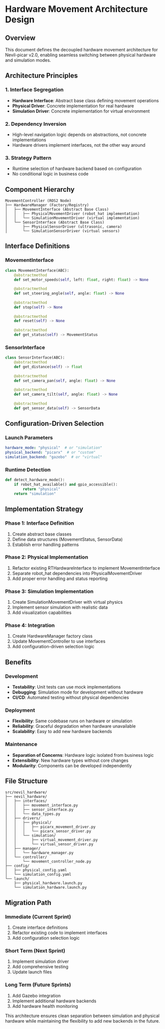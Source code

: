 # Hardware Movement Architecture Design

## Overview
This document defines the decoupled hardware movement architecture for Nevil-picar v2.0, enabling seamless switching between physical hardware and simulation modes.

## Architecture Principles

### 1. Interface Segregation
- **Hardware Interface**: Abstract base class defining movement operations
- **Physical Driver**: Concrete implementation for real hardware
- **Simulation Driver**: Concrete implementation for virtual environment

### 2. Dependency Inversion
- High-level navigation logic depends on abstractions, not concrete implementations
- Hardware drivers implement interfaces, not the other way around

### 3. Strategy Pattern
- Runtime selection of hardware backend based on configuration
- No conditional logic in business code

## Component Hierarchy

```
MovementController (ROS2 Node)
├── HardwareManager (Factory/Registry)
│   ├── MovementInterface (Abstract Base Class)
│   │   ├── PhysicalMovementDriver (robot_hat implementation)
│   │   └── SimulationMovementDriver (virtual implementation)
│   └── SensorInterface (Abstract Base Class)
│       ├── PhysicalSensorDriver (ultrasonic, camera)
│       └── SimulationSensorDriver (virtual sensors)
```

## Interface Definitions

### MovementInterface
```python
class MovementInterface(ABC):
    @abstractmethod
    def set_motor_speeds(self, left: float, right: float) -> None
    
    @abstractmethod
    def set_steering_angle(self, angle: float) -> None
    
    @abstractmethod
    def stop(self) -> None
    
    @abstractmethod
    def reset(self) -> None
    
    @abstractmethod
    def get_status(self) -> MovementStatus
```

### SensorInterface
```python
class SensorInterface(ABC):
    @abstractmethod
    def get_distance(self) -> float
    
    @abstractmethod
    def set_camera_pan(self, angle: float) -> None
    
    @abstractmethod
    def set_camera_tilt(self, angle: float) -> None
    
    @abstractmethod
    def get_sensor_data(self) -> SensorData
```

## Configuration-Driven Selection

### Launch Parameters
```yaml
hardware_mode: "physical"  # or "simulation"
physical_backend: "picarx"  # or "custom"
simulation_backend: "gazebo"  # or "virtual"
```

### Runtime Detection
```python
def detect_hardware_mode():
    if robot_hat_available() and gpio_accessible():
        return "physical"
    return "simulation"
```

## Implementation Strategy

### Phase 1: Interface Definition
1. Create abstract base classes
2. Define data structures (MovementStatus, SensorData)
3. Establish error handling patterns

### Phase 2: Physical Implementation
1. Refactor existing RTHardwareInterface to implement MovementInterface
2. Separate robot_hat dependencies into PhysicalMovementDriver
3. Add proper error handling and status reporting

### Phase 3: Simulation Implementation
1. Create SimulationMovementDriver with virtual physics
2. Implement sensor simulation with realistic data
3. Add visualization capabilities

### Phase 4: Integration
1. Create HardwareManager factory class
2. Update MovementController to use interfaces
3. Add configuration-driven selection logic

## Benefits

### Development
- **Testability**: Unit tests can use mock implementations
- **Debugging**: Simulation mode for development without hardware
- **CI/CD**: Automated testing without physical dependencies

### Deployment
- **Flexibility**: Same codebase runs on hardware or simulation
- **Reliability**: Graceful degradation when hardware unavailable
- **Scalability**: Easy to add new hardware backends

### Maintenance
- **Separation of Concerns**: Hardware logic isolated from business logic
- **Extensibility**: New hardware types without core changes
- **Modularity**: Components can be developed independently

## File Structure

```
src/nevil_hardware/
├── nevil_hardware/
│   ├── interfaces/
│   │   ├── movement_interface.py
│   │   ├── sensor_interface.py
│   │   └── data_types.py
│   ├── drivers/
│   │   ├── physical/
│   │   │   ├── picarx_movement_driver.py
│   │   │   └── picarx_sensor_driver.py
│   │   └── simulation/
│   │       ├── virtual_movement_driver.py
│   │       └── virtual_sensor_driver.py
│   ├── manager/
│   │   └── hardware_manager.py
│   └── controller/
│       └── movement_controller_node.py
├── config/
│   ├── physical_config.yaml
│   └── simulation_config.yaml
└── launch/
    ├── physical_hardware.launch.py
    └── simulation_hardware.launch.py
```

## Migration Path

### Immediate (Current Sprint)
1. Create interface definitions
2. Refactor existing code to implement interfaces
3. Add configuration selection logic

### Short Term (Next Sprint)
1. Implement simulation driver
2. Add comprehensive testing
3. Update launch files

### Long Term (Future Sprints)
1. Add Gazebo integration
2. Implement additional hardware backends
3. Add hardware health monitoring

This architecture ensures clean separation between simulation and physical hardware while maintaining the flexibility to add new backends in the future.